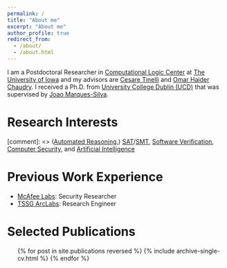 ```yaml
---
permalink: /
title: "About me"
excerpt: "About me"
author_profile: true
redirect_from: 
  - /about/
  - /about.html
---
```


I am a Postdoctoral Researcher in 
[Computational Logic Center](http://clc.cs.uiowa.edu/site/index.shtml)
at [The University of Iowa](https://cs.uiowa.edu/) and my advisors are 
[Cesare Tinelli](https://homepage.cs.uiowa.edu/~tinelli/) 
and 
[Omar Haider Chaudry](https://homepage.cs.uiowa.edu/~comarhaider/). 
I received a Ph.D. from [University College Dublin (UCD)](https://www.ucd.ie/) that was supervised by [Joao Marques-Silva](https://jpmarquessilva.github.io/).

Research Interests
======
[comment]: <> ([Automated Reasoning](https://plato.stanford.edu/entries/reasoning-automated/),) 
[SAT](https://en.wikipedia.org/wiki/Boolean_satisfiability_problem)/[SMT](https://en.wikipedia.org/wiki/Satisfiability_modulo_theories),
[Software Verification](https://en.wikipedia.org/wiki/Model_checking), 
[Computer Security](https://en.wikipedia.org/wiki/Computer_security), and [Artificial Intelligence](https://en.wikipedia.org/wiki/Artificial_intelligence)

Previous Work Experience
======
* [McAfee Labs](https://www.mcafee.com/enterprise/en-us/threat-center/mcafee-labs.html): Security Researcher 
* [TSSG ArcLabs](https://tssg.org/research/): Research Engineer 
  
Selected Publications
======
  <ul>{% for post in site.publications reversed %}
    {% include archive-single-cv.html %}
  {% endfor %}</ul>


